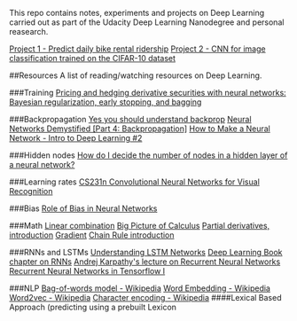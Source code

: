 This repo contains notes, experiments and projects on Deep Learning carried out
as part of the Udacity Deep Learning Nanodegree and personal reasearch.

[Project 1 - Predict daily bike rental ridership](https://github.com/marcocampana/deeplearnig_nd_udacity/tree/master/project1)
[Project 2 - CNN for image classification trained on the CIFAR-10 dataset](https://github.com/marcocampana/deeplearnig_nd_udacity/tree/master/image_classification)

##Resources
A list of reading/watching resources on Deep Learning.

###Training
[Pricing and hedging derivative securities with neural networks: Bayesian regularization, early stopping, and bagging](http://neuron.csie.ntust.edu.tw/homework/94/neuron/Homework3/M9409204/discuss.htm)

###Backpropagation
[Yes you should understand backprop](https://medium.com/@karpathy/yes-you-should-understand-backprop-e2f06eab496b#.pfsme7raq)
[Neural Networks Demystified [Part 4: Backpropagation]](https://www.youtube.com/watch?v=GlcnxUlrtek)
[How to Make a Neural Network - Intro to Deep Learning #2](https://www.youtube.com/watch?v=p69khggr1Jo)

###Hidden nodes
[How do I decide the number of nodes in a hidden layer of a neural network?](https://www.quora.com/How-do-I-decide-the-number-of-nodes-in-a-hidden-layer-of-a-neural-network)

###Learning rates
[CS231n Convolutional Neural Networks for Visual Recognition](http://cs231n.github.io/neural-networks-3/)

###Bias
[Role of Bias in Neural Networks](http://stackoverflow.com/questions/2480650/role-of-bias-in-neural-networks)

###Math
[Linear combination](9https://en.wikipedia.org/wiki/Linear_combination)
[Big Picture of Calculus](https://www.youtube.com/watch?v=UcWsDwg1XwM&index=2&list=PLBE9407EA64E2C318)
[Partial derivatives, introduction](https://www.khanacademy.org/math/multivariable-calculus/multivariable-derivatives/partial-derivatives/v/partial-derivatives-introduction)
[Gradient](https://www.khanacademy.org/math/multivariable-calculus/multivariable-derivatives/gradient-and-directional-derivatives/v/gradient)
[Chain Rule introduction](https://www.khanacademy.org/math/ap-calculus-ab/product-quotient-chain-rules-ab/chain-rule-ab/v/chain-rule-introduction)

###RNNs and LSTMs
[Understanding LSTM Networks](http://colah.github.io/posts/2015-08-Understanding-LSTMs/)
[Deep Learning Book chapter on RNNs](http://www.deeplearningbook.org/contents/rnn.html)
[Andrej Karpathy's lecture on Recurrent Neural Networks](https://www.youtube.com/watch?v=iX5V1WpxxkY)
[Recurrent Neural Networks in Tensorflow I](http://r2rt.com/recurrent-neural-networks-in-tensorflow-i.html)

###NLP
[Bag-of-words model - Wikipedia](https://en.wikipedia.org/wiki/Bag-of-words_model)
[Word Embedding - Wikipedia](https://en.wikipedia.org/wiki/Word_embedding)
[Word2vec - Wikipedia](https://en.wikipedia.org/wiki/Word2vec)
[Character encoding - Wikipedia](https://en.wikipedia.org/wiki/Character_encoding)
[](http://deeplearning.net/tutorial/lstm.html)
[](https://www.quora.com/How-is-deep-learning-used-in-sentiment-analysis)
[](https://gab41.lab41.org/deep-learning-sentiment-one-character-at-a-t-i-m-e-6cd96e4f780d#.nme2qmtll)
[](http://k8si.github.io/2016/01/28/lstm-networks-for-sentiment-analysis-on-tweets.html)
[](https://www.kaggle.com/c/word2vec-nlp-tutorial)
####Lexical Based Approach (predicting using a prebuilt Lexicon
[](https://www.aclweb.org/anthology/J/J11/J11-2001.pdf)
[](http://ceur-ws.org/Vol-1314/paper-06.pdf)
